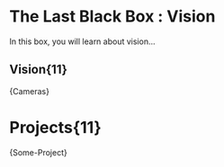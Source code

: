 # The Last Black Box : Vision
In this box, you will learn about vision...

## Vision{11}
{Cameras}

# Projects{11}
{Some-Project}
